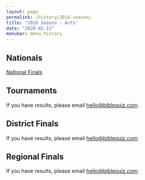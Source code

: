 ```yaml
---
layout: page
permalink: /history/2016-season/
title: "2016 Season - Acts"
date: "2020-02-11"
menubar: menu_history
---
```


## Nationals

<a href="{% link _pages/history/2016/2016-nationals.md %}" class="button is-primary">National Finals</a>

## Tournaments
If you have results, please email [hello@biblequiz.com](mailto:hello@biblequiz.com).

## District Finals
If you have results, please email [hello@biblequiz.com](mailto:hello@biblequiz.com).

## Regional Finals
If you have results, please email [hello@biblequiz.com](mailto:hello@biblequiz.com).

